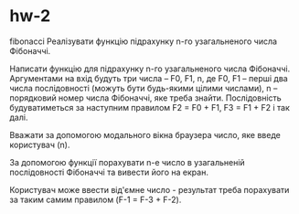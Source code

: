# hw-2
fibonacci
Реалізувати функцію підрахунку n-го узагальненого числа Фібоначчі.

Написати функцію для підрахунку n-го узагальненого числа Фібоначчі. Аргументами на вхід будуть три числа – F0, F1, n, де F0, F1 – перші два числа послідовності (можуть бути будь-якими цілими числами), n – порядковий номер числа Фібоначчі, яке треба знайти. Послідовність будуватиметься за наступним правилом F2 = F0 + F1, F3 = F1 + F2 і так далі.

Вважати за допомогою модального вікна браузера число, яке введе користувач (n).

За допомогою функції порахувати n-е число в узагальненій послідовності Фібоначчі та вивести його на екран.

Користувач може ввести від'ємне число - результат треба порахувати за таким самим правилом (F-1 = F-3 + F-2).
